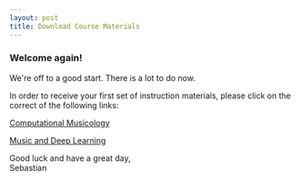 ```yaml
---
layout: post
title: Download Course Materials
---
```


### Welcome again! ###

We're off to a good start. There is a lot to do now.  
  
In order to receive your first set of instruction materials, please click on the correct of the following links:  
  
[Computational Musicology](https://jhmuwi.uni-koeln.de/hub/user-redirect/git-pull?repo=https%3A%2F%2Fgithub.com%2Fsebastianklassmann%2Fcomp_music_wt19&urlpath=lab%2Ftree%2Fcomp_music_wt19%2FREADME.md)  
  
[Music and Deep Learning](https://jhmuwi.uni-koeln.de/hub/user-redirect/git-pull?repo=https%3A%2F%2Fgithub.com%2Fsebastianklassmann%2Fmusic_dl_wt19&urlpath=lab%2Ftree%2Fmusic_dl_wt19%2FREADME.md)  


Good luck and have a great day,  
Sebastian  
